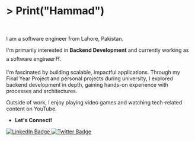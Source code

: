 # > Print("Hammad")
<br>

I am a software engineer from Lahore, Pakistan.

I'm primarily interested in **Backend Development** and currently working as a software engineer⛩️.

I'm fascinated by building scalable, impactful applications. Through my Final Year Project and personal projects during university, I explored backend development in depth, gaining hands-on experience with processes and architectures.

Outside of work, I enjoy playing video games and watching tech-related content on YouTube.
<br>

- **Let's Connect!**

<div id="badges">
  <a href="https://www.linkedin.com/in/hammad-sarwar/">
    <img src="https://img.shields.io/badge/LinkedIn-blue?style=for-the-badge&logo=linkedin&logoColor=white" alt="LinkedIn Badge"/>
  </a>
  <a href="https://x.com/hammadS________">
    <img src="https://img.shields.io/badge/Twitter-lightblue?style=for-the-badge&logo=twitter&logoColor=white" alt="Twitter Badge"/>
  </a>
</div>

<!--
## 👨‍💻 About

- 🎓 Final Year Student specializing in **BS Computer Science**
- 🌱 Currently working on my Final Year Project **'Globe Chat'**, focusing on real-time multilingual communication.
- 🔍 Exploring **Deep Learning** and **Network Architecture** concepts.
<br>

## 🛠️ Technical Skills

### Programming Languages:
- <img src="https://github.com/devicons/devicon/blob/master/icons/c/c-original.svg" title="C" alt="C" width="30"/><img src="https://github.com/devicons/devicon/blob/master/icons/cplusplus/cplusplus-original.svg" title="C++" alt="C++" width="30"/>: Started my journey in BSCS.
- <img src="https://github.com/devicons/devicon/blob/master/icons/python/python-original.svg" title="Python" alt="Python" width="30"/>: Backend development with Django, AI/ML projects and Python scripts to automate task.
- <img src="https://github.com/devicons/devicon/blob/master/icons/dart/dart-original.svg" title="Dart" alt="Dart" width="30"/>: Flutter/Dart development for cross-platform mobile apps.
- <img src="https://github.com/devicons/devicon/blob/master/icons/javascript/javascript-original.svg" title="JavaScript" alt="JavaScript" width="30"/>: Exploring JS frameworks and libraries atm.

### Frameworks & Tools:
- <img src="https://github.com/devicons/devicon/blob/master/icons/django/django-plain-wordmark.svg" title="Django" alt="Django" width="30"/>: Backend development.
- <img src="https://github.com/devicons/devicon/blob/master/icons/flutter/flutter-original.svg" title="Flutter" alt="Flutter" width="30"/>: Mobile app development.
- <img src="https://github.com/devicons/devicon/blob/master/icons/firebase/firebase-plain-wordmark.svg" title="Firebase" alt="Firebase" width="30"/>: Backend as a Service (BaaS) - Authentication, Realtime Database.
- <img src="https://github.com/devicons/devicon/blob/master/icons/ubuntu/ubuntu-original-wordmark.svg" title="Ubuntu" alt="Ubuntu" width="30"/> **Linux (Ubuntu & Manjaro)**: Exploring.
- <img src="https://github.com/devicons/devicon/blob/master/icons/git/git-original-wordmark.svg" title="Git" alt="Git" width="30"/>: Version control.

<br>

- **Let's Connect!**

<div id="badges">
  <a href="https://www.linkedin.com/in/hammad-sarwar/">
    <img src="https://img.shields.io/badge/LinkedIn-blue?style=for-the-badge&logo=linkedin&logoColor=white" alt="LinkedIn Badge"/>
  </a>
  <a href="https://x.com/hammadS________">
    <img src="https://img.shields.io/badge/Twitter-lightblue?style=for-the-badge&logo=twitter&logoColor=white" alt="Twitter Badge"/>
  </a>
</div>

<p align="left">
  <img src="https://komarev.com/ghpvc/?username=hammadsarwar&style=flat-square&color=blueviolet&label=PROFILE+VIEWS" alt="Profile Views"/>
</p>

<br>

---

### ⛩️ Stats :

[![Top Langs](https://github-readme-stats.vercel.app/api/top-langs/?username=hammadsarwar&layout=compact&theme=vision-friendly-dark)](https://github.com/anuraghazra/github-readme-stats)
-->

<!--
**hammadsarwar/hammadsarwar** is a ✨ _special_ ✨ repository because its `README.md` (this file) appears on your GitHub profile.

Here are some ideas to get you started:

- 🔭 I’m currently working on ...
- 🌱 I’m currently learning ...
- 👯 I’m looking to collaborate on ...
- 🤔 I’m looking for help with ...
- 💬 Ask me about ...
- 📫 How to reach me: ...
- 😄 Pronouns: ...
- ⚡ Fun fact: ...
-->
